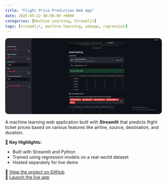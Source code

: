 ```yaml
---
title: "Flight Price Prediction Web App"
date: 2025-05-22 00:00:00 +0000
categories: [Machine Learning, Streamlit]
tags: [streamlit, machine-learning, webapp, regression]
---
```


<img src="/assets/img/streamlit_app.png" alt="Flight Price Prediction App" style="max-width:100%; border-radius: 10px;">

A machine learning web application built with **Streamlit** that predicts flight ticket prices based on various features like airline, source, destination, and duration.

🚀 **Key Highlights:**
- Built with Streamlit and Python
- Trained using regression models on a real-world dataset
- Hosted separately for live demo

🔗 [View the project on GitHub](https://github.com/jimohola/Streamlit_ML)  
🔗 [Launch the live app](https://streamlit-flightprice-predict.streamlit.app/)
